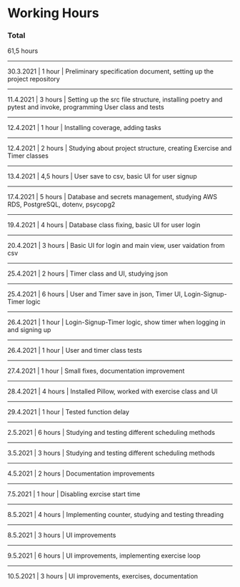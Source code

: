 # Working Hours

### Total

61,5 hours

---

30.3.2021 | 1 hour | Preliminary specification document, setting up the project repository

---

11.4.2021 | 3 hours | Setting up the src file structure, installing poetry and pytest and invoke, programming User class and tests

---

12.4.2021 | 1 hour | Installing coverage, adding tasks

---

12.4.2021 | 2 hours | Studying about project structure, creating Exercise and Timer classes

---

13.4.2021 | 4,5 hours | User save to csv, basic UI for user signup

---

17.4.2021 | 5 hours | Database and secrets management, studying AWS RDS, PostgreSQL, dotenv, psycopg2

---

19.4.2021 | 4 hours | Database class fixing, basic UI for user login

---

20.4.2021 | 3 hours | Basic UI for login and main view, user vaidation from csv

---

25.4.2021 | 2 hours | Timer class and UI, studying json

---

25.4.2021 | 6 hours | User and Timer save in json, Timer UI, Login-Signup-Timer logic

---

26.4.2021 | 1 hour | Login-Signup-Timer logic, show timer when logging in and signing up

---

26.4.2021 | 1 hour | User and timer class tests

---

27.4.2021 | 1 hour | Small fixes, documentation improvement

---

28.4.2021 | 4 hours | Installed Pillow, worked with exercise class and UI

---

29.4.2021 | 1 hour | Tested function delay

---

2.5.2021 | 6 hours | Studying and testing different scheduling methods

---

3.5.2021 | 3 hours | Studying and testing different scheduling methods

---

4.5.2021 | 2 hours | Documentation improvements

---

7.5.2021 | 1 hour | Disabling exrcise start time

---

8.5.2021 | 4 hours | Implementing counter, studying and testing threading

---

8.5.2021 | 3 hours | UI improvements

---

9.5.2021 | 6 hours | UI improvements, implementing exercise loop

---

10.5.2021 | 3 hours | UI improvements, exercises, documentation

